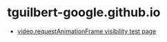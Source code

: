 # tguilbert-google.github.io
* [video.requestAnimationFrame visibility test page](https://tguilbert-google.github.io/video_raf/visibility.html)
